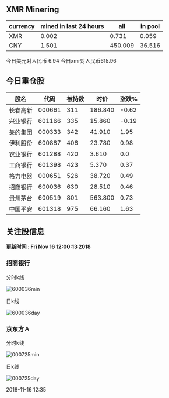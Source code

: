 ## XMR Minering

|currency|mined in last 24 hours|all|in pool|
|---|---|---|---|
|XMR|0.002|0.731|0.059|
|CNY|1.501|450.009|36.516|

今日美元对人民币 6.94	今日xmr对人民币615.96


## 今日重仓股 

|股名|代码|被持数|时价|涨跌%|
|---|---|---|---|---|
|长春高新|000661|311|186.840|-0.62|
|兴业银行|601166|335|15.860|-0.19|
|美的集团|000333|342|41.910|1.95|
|伊利股份|600887|406|23.780|0.98|
|农业银行|601288|420|3.610|0.0|
|工商银行|601398|423|5.370|0.37|
|格力电器|000651|526|38.720|0.49|
|招商银行|600036|630|28.510|0.46|
|贵州茅台|600519|801|563.800|0.73|
|中国平安|601318|975|66.160|1.63|

## 关注股信息
**更新时间 : Fri Nov 16 12:00:13 2018**
### 招商银行 
分时k线

![600036min](http://image.sinajs.cn/newchart/min/n/sh600036.gif)

日k线

![600036day](http://image.sinajs.cn/newchart/daily/n/sh600036.gif)

### 京东方Ａ 
分时k线

![000725min](http://image.sinajs.cn/newchart/min/n/sz000725.gif)

日k线

![000725day](http://image.sinajs.cn/newchart/daily/n/sz000725.gif)

2018-11-16 12:35